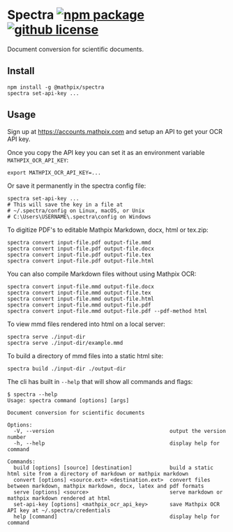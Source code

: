 # Spectra [![npm package][npm-img]][npm-url] [![github license][license-img]][license-url]

Document conversion for scientific documents.

## Install

```
npm install -g @mathpix/spectra
spectra set-api-key ...
```

## Usage

Sign up at https://accounts.mathpix.com and setup an API to get your OCR API key.

Once you copy the API key you can set it as an environment variable `MATHPIX_OCR_API_KEY`:

```
export MATHPIX_OCR_API_KEY=...
```

Or save it permanently in the spectra config file:

```
spectra set-api-key ...
# This will save the key in a file at
# ~/.spectra/config on Linux, macOS, or Unix
# C:\Users\USERNAME\.spectra\config on Windows
```

To digitize PDF's to editable Mathpix Markdown, docx, html or tex.zip:

```
spectra convert input-file.pdf output-file.mmd
spectra convert input-file.pdf output-file.docx
spectra convert input-file.pdf output-file.tex
spectra convert input-file.pdf output-file.html
```

You can also compile Markdown files without using Mathpix OCR:

```
spectra convert input-file.mmd output-file.docx
spectra convert input-file.mmd output-file.tex
spectra convert input-file.mmd output-file.html
spectra convert input-file.mmd output-file.pdf
spectra convert input-file.mmd output-file.pdf --pdf-method html
```

To view mmd files rendered into html on a local server:

```
spectra serve ./input-dir
spectra serve ./input-dir/example.mmd
```

To build a directory of mmd files into a static html site:

```
spectra build ./input-dir ./output-dir
```

The cli has built in `--help` that will show all commands and flags:

```
$ spectra --help
Usage: spectra command [options] [args]

Document conversion for scientific documents

Options:
  -V, --version                                     output the version number
  -h, --help                                        display help for command

Commands:
  build [options] [source] [destination]            build a static html site from a directory of markdown or mathpix markdown
  convert [options] <source.ext> <destination.ext>  convert files between markdown, mathpix markdown, docx, latex and pdf formats
  serve [options] <source>                          serve markdown or mathpix markdown rendered at html
  set-api-key [options] <mathpix_ocr_api_key>       save Mathpix OCR API key at ~/.spectra/credentials
  help [command]                                    display help for command
```

[npm-img]: https://img.shields.io/npm/v/@mathpix/spectra?color=blue
[npm-url]: https://www.npmjs.com/package/@mathpix/spectra
[license-img]: https://img.shields.io/github/license/mathpix/spectra?color=blue
[license-url]: https://github.com/Mathpix/spectra/blob/master/LICENSE
